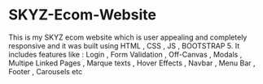 # SKYZ-Ecom-Website
This is my SKYZ ecom website which is user appealing and completely responsive and it was built using HTML , CSS , JS , BOOTSTRAP 5.
It includes features like :
Login , Form Validation , Off-Canvas , Modals , Multipe Linked Pages ,
Marque texts , Hover Effects , Navbar , Menu Bar , Footer , Carousels etc



